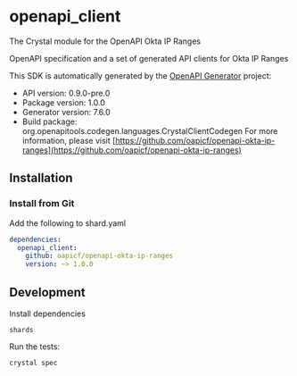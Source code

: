 # openapi_client

The Crystal module for the OpenAPI Okta IP Ranges

OpenAPI specification and a set of generated API clients for Okta IP Ranges

This SDK is automatically generated by the [OpenAPI Generator](https://openapi-generator.tech) project:

- API version: 0.9.0-pre.0
- Package version: 1.0.0
- Generator version: 7.6.0
- Build package: org.openapitools.codegen.languages.CrystalClientCodegen
For more information, please visit [https://github.com/oapicf/openapi-okta-ip-ranges](https://github.com/oapicf/openapi-okta-ip-ranges)

## Installation

### Install from Git

Add the following to shard.yaml

```yaml
dependencies:
  openapi_client:
    github: oapicf/openapi-okta-ip-ranges
    version: ~> 1.0.0
```

## Development

Install dependencies

```shell
shards
```

Run the tests:

```shell
crystal spec
```
